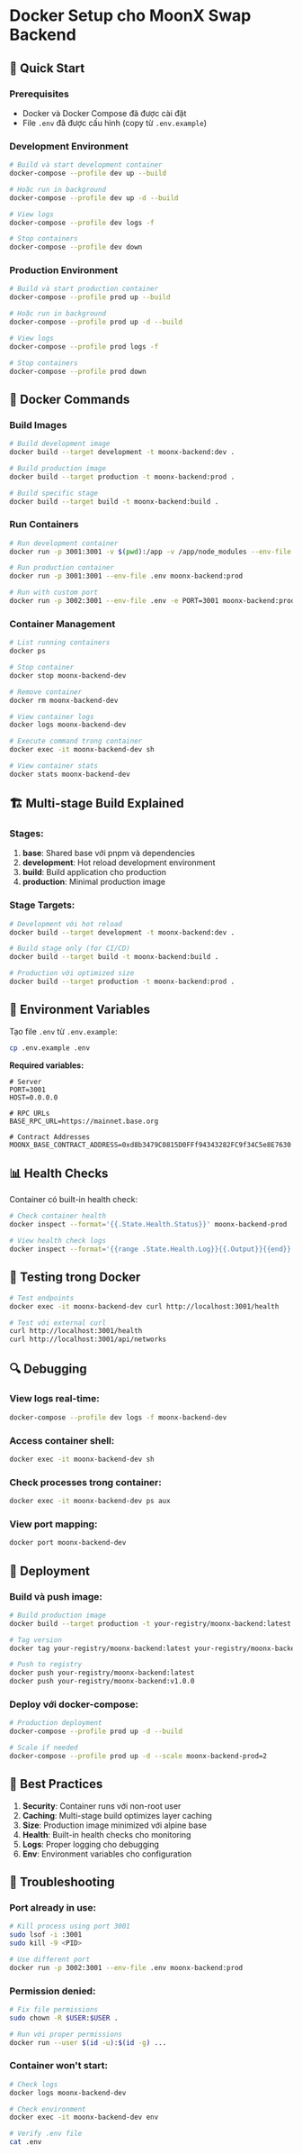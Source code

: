 # Docker Setup cho MoonX Swap Backend

## 🐳 Quick Start

### Prerequisites
- Docker và Docker Compose đã được cài đặt
- File `.env` đã được cấu hình (copy từ `.env.example`)

### Development Environment

```bash
# Build và start development container
docker-compose --profile dev up --build

# Hoặc run in background
docker-compose --profile dev up -d --build

# View logs
docker-compose --profile dev logs -f

# Stop containers
docker-compose --profile dev down
```

### Production Environment

```bash
# Build và start production container
docker-compose --profile prod up --build

# Hoặc run in background
docker-compose --profile prod up -d --build

# View logs
docker-compose --profile prod logs -f

# Stop containers
docker-compose --profile prod down
```

## 🔧 Docker Commands

### Build Images

```bash
# Build development image
docker build --target development -t moonx-backend:dev .

# Build production image
docker build --target production -t moonx-backend:prod .

# Build specific stage
docker build --target build -t moonx-backend:build .
```

### Run Containers

```bash
# Run development container
docker run -p 3001:3001 -v $(pwd):/app -v /app/node_modules --env-file .env moonx-backend:dev

# Run production container
docker run -p 3001:3001 --env-file .env moonx-backend:prod

# Run with custom port
docker run -p 3002:3001 --env-file .env -e PORT=3001 moonx-backend:prod
```

### Container Management

```bash
# List running containers
docker ps

# Stop container
docker stop moonx-backend-dev

# Remove container
docker rm moonx-backend-dev

# View container logs
docker logs moonx-backend-dev

# Execute command trong container
docker exec -it moonx-backend-dev sh

# View container stats
docker stats moonx-backend-dev
```

## 🏗️ Multi-stage Build Explained

### Stages:

1. **base**: Shared base với pnpm và dependencies
2. **development**: Hot reload development environment
3. **build**: Build application cho production
4. **production**: Minimal production image

### Stage Targets:

```bash
# Development với hot reload
docker build --target development -t moonx-backend:dev .

# Build stage only (for CI/CD)
docker build --target build -t moonx-backend:build .

# Production với optimized size
docker build --target production -t moonx-backend:prod .
```

## 🔐 Environment Variables

Tạo file `.env` từ `.env.example`:

```bash
cp .env.example .env
```

**Required variables:**
```env
# Server
PORT=3001
HOST=0.0.0.0

# RPC URLs
BASE_RPC_URL=https://mainnet.base.org

# Contract Addresses
MOONX_BASE_CONTRACT_ADDRESS=0xd8b3479C0815D0FFf94343282FC9f34C5e8E7630
```

## 📊 Health Checks

Container có built-in health check:

```bash
# Check container health
docker inspect --format='{{.State.Health.Status}}' moonx-backend-prod

# View health check logs
docker inspect --format='{{range .State.Health.Log}}{{.Output}}{{end}}' moonx-backend-prod
```

## 🧪 Testing trong Docker

```bash
# Test endpoints
docker exec -it moonx-backend-dev curl http://localhost:3001/health

# Test với external curl
curl http://localhost:3001/health
curl http://localhost:3001/api/networks
```

## 🔍 Debugging

### View logs real-time:
```bash
docker-compose --profile dev logs -f moonx-backend-dev
```

### Access container shell:
```bash
docker exec -it moonx-backend-dev sh
```

### Check processes trong container:
```bash
docker exec -it moonx-backend-dev ps aux
```

### View port mapping:
```bash
docker port moonx-backend-dev
```

## 🚀 Deployment

### Build và push image:

```bash
# Build production image
docker build --target production -t your-registry/moonx-backend:latest .

# Tag version
docker tag your-registry/moonx-backend:latest your-registry/moonx-backend:v1.0.0

# Push to registry
docker push your-registry/moonx-backend:latest
docker push your-registry/moonx-backend:v1.0.0
```

### Deploy với docker-compose:

```bash
# Production deployment
docker-compose --profile prod up -d --build

# Scale if needed
docker-compose --profile prod up -d --scale moonx-backend-prod=2
```

## 📝 Best Practices

1. **Security**: Container runs với non-root user
2. **Caching**: Multi-stage build optimizes layer caching
3. **Size**: Production image minimized với alpine base
4. **Health**: Built-in health checks cho monitoring
5. **Logs**: Proper logging cho debugging
6. **Env**: Environment variables cho configuration

## 🐛 Troubleshooting

### Port already in use:
```bash
# Kill process using port 3001
sudo lsof -i :3001
sudo kill -9 <PID>

# Use different port
docker run -p 3002:3001 --env-file .env moonx-backend:prod
```

### Permission denied:
```bash
# Fix file permissions
sudo chown -R $USER:$USER .

# Run với proper permissions
docker run --user $(id -u):$(id -g) ...
```

### Container won't start:
```bash
# Check logs
docker logs moonx-backend-dev

# Check environment
docker exec -it moonx-backend-dev env

# Verify .env file
cat .env
```